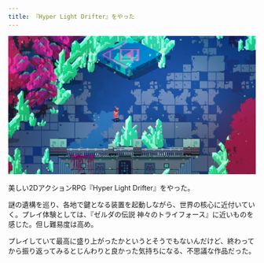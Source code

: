 ```yaml
---
title: 『Hyper Light Drifter』をやった
---
```


![](/images/2019-12-28-hyper-light-drifter.png)

美しい2DアクションRPG『Hyper Light Drifter』をやった。

謎の遺構を巡り、各地で鍵となる装置を起動しながら、世界の核心に近付いていく。プレイ体験としては、『ゼルダの伝説 神々のトライフォース』に近いものを感じた。但し難易度は高め。

プレイしていて最高に盛り上がったかというとそうでもないんだけど、終わってから振り返ってみるとじんわりと良かった気持ちになる、不思議な作品だった。
